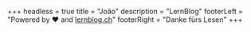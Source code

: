 +++
headless = true
title = "João"
description = "LernBlog"
footerLeft = "Powered by ❤️ and [lernblog.ch](https://www.lernblog.ch)"
footerRight = "Danke fürs Lesen"
+++
